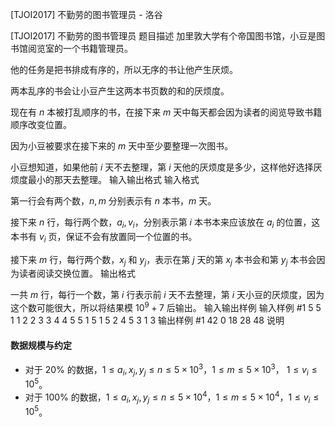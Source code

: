 



[TJOI2017] 不勤劳的图书管理员 - 洛谷














[TJOI2017] 不勤劳的图书管理员
题目描述
加里敦大学有个帝国图书馆，小豆是图书馆阅览室的一个书籍管理员。

他的任务是把书排成有序的，所以无序的书让他产生厌烦。

两本乱序的书会让小豆产生这两本书页数的和的厌烦度。

现在有 $n$ 本被打乱顺序的书，在接下来 $m$ 天中每天都会因为读者的阅览导致书籍顺序改变位置。

因为小豆被要求在接下来的 $m$ 天中至少要整理一次图书。

小豆想知道，如果他前 $i$ 天不去整理，第 $i$ 天他的厌烦度是多少，这样他好选择厌烦度最小的那天去整理。
输入输出格式
输入格式

第一行会有两个数，$n,m$ 分别表示有 $n$ 本书，$m$ 天。

接下来 $n$ 行，每行两个数，$a_i,v_i$，分别表示第 $i$ 本书本来应该放在 $a_i$ 的位置，这本书有 $v_i$ 页，保证不会有放置同一个位置的书。

接下来 $m$ 行，每行两个数，$x_j$ 和 $y_j$，表示在第 $j$ 天的第 $x_j$ 本书会和第 $y_j$ 本书会因为读者阅读交换位置。
输出格式

一共 $m$ 行，每行一个数，第 $i$ 行表示前 $i$ 天不去整理，第 $i$ 天小豆的厌烦度，因为这个数可能很大，所以将结果模 $10^9 +7$ 后输出。
输入输出样例
输入样例 #1
5 5
1 1
2 2
3 3
4 4
5 5
1 5
1 5
2 4
5 3
1 3
输出样例 #1
42
0
18
28
48
说明
#### 数据规模与约定

- 对于 $20\%$ 的数据，$1\le a_i,x_j,y_j\le n \le 5\times 10^3$，$1\le m\le 5\times 10^3$， $1\le v_i\le10^5$。
- 对于 $100\%$ 的数据，$1\le a_i,x_j,y_j\le n\le 5\times 10^4$，$1\le m\le 5\times 10^4$，$1\le v_i\le 10^5$。






